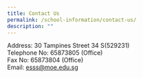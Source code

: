 ```yaml
---
title: Contact Us
permalink: /school-information/contact-us/
description: ""
---
```

<p>Address: 30 Tampines Street 34 S(529231)<br />Telephone No: 65873805 (Office)<br />Fax No: 65873804 (Office)<br />Email:&nbsp;<a href="mailto:esss@moe.edu.sg">esss@moe.edu.sg</a></p>
